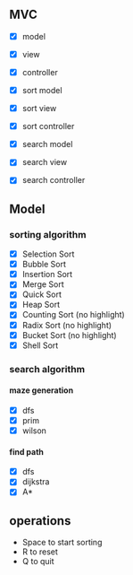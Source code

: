 ## MVC
- [x] model
- [x] view
- [x] controller

- [x] sort model
- [x] sort view
- [x] sort controller

- [x] search model
- [x] search view
- [x] search controller

## Model
### sorting algorithm
- [x] Selection Sort
- [x] Bubble Sort
- [x] Insertion Sort
- [x] Merge Sort
- [x] Quick Sort
- [x] Heap Sort
- [x] Counting Sort (no highlight)
- [x] Radix Sort (no highlight)
- [x] Bucket Sort (no highlight)
- [x] Shell Sort

### search algorithm
#### maze generation
- [x] dfs
- [x] prim
- [x] wilson

#### find path
- [x] dfs
- [x] dijkstra
- [x] A*

## operations
- Space to start sorting
- R to reset
- Q to quit
